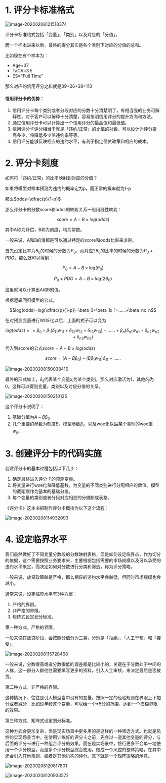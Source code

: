 # 1. 评分卡标准格式

![image-20200208121518374](https://tva1.sinaimg.cn/large/0082zybpgy1gbp0coynt6j30zk0m6wgs.jpg)



评分卡标准格式包括「变量」、「类别」以及对应的「分值」。

而一个样本进来以后，最终的得分其实是各个类别下对应的分值的总和。

比如现在有个样本为：

- Age=37
- TaCA=3.5
- ES="Full Time"

那么对应的信用评分之和就是39+36+38=113

#### 信用评分卡的优势：

1. 信用评分卡每个类别或者分段对应的分数十分清楚明了，有相当强的业务可解释性，对于客户可以解释十分清楚，容易指明信用评分的提升方向和方法。
2. 通过信用评分卡可以计算出一个信用评分的最高值和最低值。
3. 信用评分卡评分相当于就是「违约/正常」的比值的对数，可以设计为评分提高多少，将降低多少倍违约率等等。
4. 信用评分能够反映相应的违约水平，有利于指定信贷政策和相应的成本。

# 2. 评分卡刻度

如何将「违约/正常」的比率映射到对应的分值？

如果将模型对样本预测为违约的概率定为p，而正常的概率就为1-p

那么$odds=\dfrac{p}{1-p}$

那么评分卡的分数score和odds的映射关系一般用线性映射：

$$score=A-B\times log(odds)$$ 

其中A称为补偿，B称为刻度，均为常数。

一般来说，A和B的值都是可以通过特定的score和odds比率来求得。

首先设定比率为$\theta_0$的时候的分数为$P_0$，而对应$2\theta_0$的比率的时候的分数为$P_0+PDO$，那么就可以得到：

$$P_0=A-B\times log(\theta_0)$$

$$P_0+PDO=A-B\times log(2\theta_0)$$

这里就可以计算出A和B的值。



根据逻辑回归模型的公式，

$$log(odds)=log(\dfrac{p}{1-p})=\beta_0+\beta_1x_1+……+\beta_nx_n$$

在对预测变量进行WOE化以后，上面的式子可以变为

$$log(odds)==\beta_0+\beta_1(\delta_{11}w_{11}+\delta_{12}w_{12}+\delta_{13}w_{13})+……+\beta_n(\delta_{n1}w_{n1}+\delta_{n2}w_{n2}+\delta_{n3}w_{n3})$$

代入到score的公式$score=A-B\times log(odds)$

$$score=(A-B\beta_0)-(B\beta_1w_{11})\delta_{11}-……$$

![image-20200208150038416](https://tva1.sinaimg.cn/large/0082zybpgy1gbp0cnv5ofj31140jytbo.jpg)

最终的形式如上，$\delta_{ij}$代表某个变量$x_i$为某个类别j，那么对应激活为1，其他$\delta_{ij}$为0。这样可以得到变量，类别以及对应分值的关系。

![image-20200208150210125](https://tva1.sinaimg.cn/large/0082zybpgy1gbp0cmkv6wj311l0u040r.jpg)



这个评分卡说明了：

1. 基础分值为$A-B\beta_0$
2. 几个重要的参数为刻度$B$，模型参数$\beta_i$，以及woe化以后某个类别的woe值$w_{ij}$。















# 3. 创建评分卡的代码实施

创建评分卡的基本过程包括以下几步：

1. 确定最终进入评分卡的预测变量。
2. 将变量进行woe化和降低基数，为变量的不同类别进行分配相应的数值。模型的截距项作为基本的基础分值。
3. 每个变量的类别或者分段对应相应的分值制成表格。



《评分卡》这本书把制作评分卡概括为以下这个流程：

![image-20200208114932093](https://tva1.sinaimg.cn/large/0082zybpgy1gbp0cq132rj30yy0psjts.jpg)

# 4. 设定临界水平

我们虽然做好了不同变量分数段的分数映射表格，但是如何设定临界点，作为切分的依据，这个需要按照业务要求来，主要根据包括需要的市场规模以及可以承受的违约水平来定，而决定如何对分数进行分类和筛选，称为评分策略。

一般来说，放贷政策越是严格，那么相应的违约水平会越低，但同时市场规模也会越小。



通常来说，设定临界水平有3种方案：

1. 严格的界限。
2. 非严格的界限。
3. 矩阵式设定划分标准。



第一种方式，严格的界限。

一般来说在放贷阶段，会按照分值分为三类，分别是「拒绝」、「人工干预」和「接受」。

![image-20200208115728468](https://tva1.sinaimg.cn/large/0082zybpgy1gbp0cob8foj31000b0t9u.jpg)

一般来说，分数很高或者分数很低的误差都是比较小的，关键在于分数处于中间的人群。这一部分人群往往需要填写更多的资料，引入人工审核，来决定最后是否放贷。



第二种方式，非严格的界限。

这种情况下，往往是引入模型当中没有的变量，按照一定的经验规则在界限上下加分或者减分，比如说年龄这个变量，可以给一个±5分的范围，达到一个模糊界限的效果。



第三种方式，矩阵式设定划分标准。

这种方式会更加复杂，但是现实场景中更多用的是这样的一种筛选方式。也就是风控的实现场景当中，在使用训练好的评分卡之前，先会过一道其他变量的评分，与后面的评分卡进行一种组合评分的效果。而在现实场景中，银行更多不会单一地使用一个评分模型，而是多个评分模型综合使用，做成一个风控的整体策略，在其中还会引入其他规则，或者是其他机构的评分。底下就是一个矩阵策略的示意。



![image-20200208120817801](https://tva1.sinaimg.cn/large/0082zybpgy1gbp0cqpi0bj311y0fmdhd.jpg)

![image-20200208120933572](https://tva1.sinaimg.cn/large/0082zybpgy1gbp0cryoi4j310i0muadf.jpg)